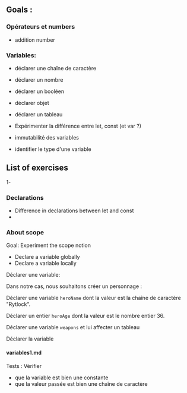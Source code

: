 ## Goals :
 

### Opérateurs et numbers
 - addition number
### Variables:

 - déclarer une chaîne de caractère
 - déclarer un nombre
 - déclarer un booléen
 - déclarer objet
 - déclarer un tableau

 - Expérimenter la différence entre let, const (et var ?)
 - immutabilité des variables

 - identifier le type d'une variable

## List of exercises

1- 

### Declarations

- Difference in declarations between let and const
- 

### About scope

Goal: Experiment the scope notion

- Declare a variable globally
- Declare a variable locally

Déclarer une variable:

Dans notre cas, nous souhaitons créer un personnage :

Déclarer une variable ``heroName`` dont la valeur est la chaîne de caractère "Rytlock".

Déclarer un entier ``heroAge`` dont la valeur est le nombre entier 36.

Déclarer une variable ``weapons`` et lui affecter un tableau

Déclarer la variable


#### variables1.md

Tests :
Vérifier 
- que la variable est bien une constante
- que la valeur passée est bien une chaîne de caractère

